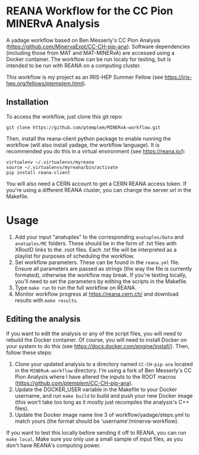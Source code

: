 # REANA Workflow for the CC Pion MINERvA Analysis
A yadage workflow based on Ben Messerly's CC Pion Analysis (https://github.com/MinervaExpt/CC-CH-pip-ana). Software dependencies (including those from MAT and MAT-MINERvA) are accessed using a Docker container. The workflow can be run localy for testing, but is intended to be run with REANA on a computing cluster.

This workflow is my project as an IRIS-HEP Summer Fellow (see https://iris-hep.org/fellows/ptemplem.html).
## Installation
To access the workflow, just clone this git repo: 
```
git clone https://github.com/ptemplem/MINERvA-workflow.git
```

Then, install the reana-client python package to enable running the workflow (will also install yadage, the workflow language). It is recommended you do this in a virtual environment (see https://reana.io/):
```
virtualenv ~/.virtualenvs/myreana
source ~/.virtualenvs/myreana/bin/activate
pip install reana-client
```
You will also need a CERN account to get a CERN REANA access token. If you're using a different REANA cluster, you can change the server url in the Makefile.
# Usage
1. Add your input "anatuples" to the corresponding `anatuples/Data` and `anatuples/MC` folders. These should be in the form of .txt files with XRootD links to the .root files. Each .txt file will be interpreted as a playlist for purposes of scheduling the workflow.
2. Set workflow parameters. These can be found in the `reana.yml` file. Ensure all parameters are passed as strings (the way the file is currently formated), otherwise the workflow may break. If you're testing locally, you'll need to set the parameters by editing the scripts in the Makefile.
3. Type `make run` to run the full workflow on REANA.
4. Monitor workflow progress at https://reana.cern.ch/ and download results with `make results`.
## Editing the analysis
If you want to edit the analysis or any of the script files, you will need to rebuild the Docker container. Of course, you will need to install Docker on your system to do this (see https://docs.docker.com/engine/install/). Then, follow these steps:
1. Clone your updated analysis to a directory named `CC-CH-pip-ana` located in the `MINERvA-workflow` directory. I'm using a fork of Ben Messerly's CC Pion Analysis where I have altered the inputs to the ROOT macros (https://github.com/ptemplem/CC-CH-pip-ana).
2. Update the DOCKER_USER variable in the Makefile to your Docker username, and run `make build` to build and push your new Docker image (this won't take too long as it mostly just recompiles the analysis's C++ files).
3. Update the Docker image name line 3 of workflow/yadage/steps.yml to match yours (the format should be 'username'/minerva-workflow).

If you want to test this locally before sending it off to REANA, you can run `make local`. Make sure you only use a small sample of input files, as you don't have REANA's computing power.
